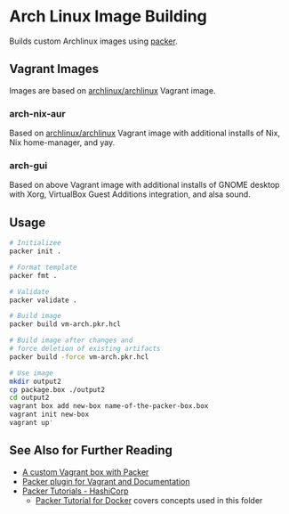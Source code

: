 # Arch Linux Image Building

Builds custom Archlinux images using [packer](https://www.packer.io/).

## Vagrant Images

Images are based on [archlinux/archlinux](https://portal.cloud.hashicorp.com/vagrant/discover/archlinux/archlinux)
Vagrant image.

### arch-nix-aur

Based on [archlinux/archlinux](https://portal.cloud.hashicorp.com/vagrant/discover/archlinux/archlinux)
Vagrant image with additional installs of Nix, Nix home-manager, and yay.

### arch-gui

Based on above Vagrant image with additional installs of GNOME desktop with Xorg,
VirtualBox Guest Additions integration, and alsa sound.

## Usage

```sh
# Initializee
packer init .

# Format template
packer fmt .

# Validate
packer validate .

# Build image
packer build vm-arch.pkr.hcl

# Build image after changes and
# force deletion of existing artifacts
packer build -force vm-arch.pkr.hcl

# Use image
mkdir output2
cp package.box ./output2
cd output2
vagrant box add new-box name-of-the-packer-box.box
vagrant init new-box
vagrant up'
```

## See Also for Further Reading

- [A custom Vagrant box with Packer](https://dev.to/mattdark/a-custom-vagrant-box-with-packer-13ke)
- [Packer plugin for Vagrant and Documentation](https://github.com/hashicorp/packer-plugin-vagrant/tree/main)
- [Packer Tutorials - HashiCorp](https://developer.hashicorp.com/packer/tutorials)
  - [Packer Tutorial for Docker](https://developer.hashicorp.com/packer/tutorials/docker-get-started)
    covers concepts used in this folder
